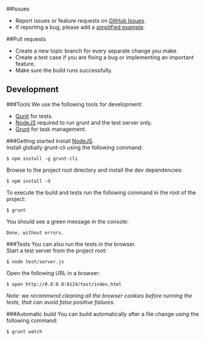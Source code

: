 ##Issues

- Report issues or feature requests on [GitHub Issues](https://github.com/carhartl/jquery-cookie/issues).
- If reporting a bug, please add a [simplified example](http://sscce.org/).

##Pull requests
- Create a new topic branch for every separate change you make.
- Create a test case if you are fixing a bug or implementing an important feature.
- Make sure the build runs successfully.

## Development

###Tools
We use the following tools for development:

- [Qunit](http://qunitjs.com/) for tests.
- [NodeJS](http://nodejs.org/download/) required to run grunt and the test server only.
- [Grunt](http://gruntjs.com/getting-started) for task management.

###Getting started
Install [NodeJS](http://nodejs.org/).  
Install globally grunt-cli using the following command:

    $ npm install -g grunt-cli

Browse to the project root directory and install the dev dependencies:

    $ npm install -d

To execute the build and tests run the following command in the root of the project:

    $ grunt

You should see a green message in the console:

    Done, without errors.

###Tests
You can also run the tests in the browser.  
Start a test server from the project root:

    $ node test/server.js

Open the following URL in a browser:

    $ open http://0.0.0.0:8124/test/index.html

_Note: we recommend cleaning all the browser cookies before running the tests, that can avoid false positive failures._

###Automatic build
You can build automatically after a file change using the following command:

    $ grunt watch
